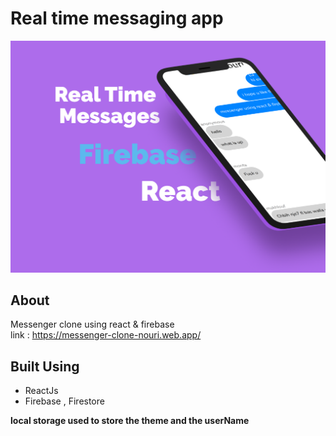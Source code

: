 # Real time messaging app

![image](./images/image1.png)

## About <a name = "about"></a>

Messenger clone using react & firebase
<br>
link : https://messenger-clone-nouri.web.app/

## Built Using

- ReactJs
- Firebase , Firestore

**local storage used to store the theme and the userName**
